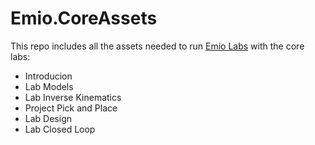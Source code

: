 # Emio.CoreAssets

This repo includes all the assets needed to run [Emio Labs]([url](https://github.com/SofaComplianceRobotics/EmioLabs)) with the core labs:
- Introducion
- Lab Models
- Lab Inverse Kinematics
- Project Pick and Place
- Lab Design
- Lab Closed Loop

